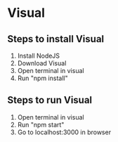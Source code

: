 # Visual
## Steps to install Visual
1. Install NodeJS
2. Download Visual
3. Open terminal in visual
4. Run "npm install"

## Steps to run Visual
1. Open terminal in visual
2. Run "npm start"
3. Go to localhost:3000 in browser
